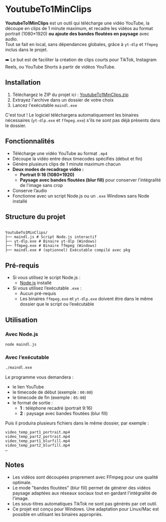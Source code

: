 # YoutubeTo1MinClips

**YoutubeTo1MinClips** est un outil qui télécharge une vidéo YouTube, la découpe en clips de 1 minute maximum, et recadre les vidéos au format portrait (1080×1920) **ou ajoute des bandes floutées en paysage** avec audio.  
Tout se fait en local, sans dépendances globales, grâce à `yt-dlp` et `ffmpeg` inclus dans le projet.

➡️ Le but est de faciliter la création de clips courts pour TikTok, Instagram Reels, ou YouTube Shorts à partir de vidéos YouTube.

## Installation

1. Téléchargez le ZIP du projet ici : [YoutubeTo1MinClips.zip](https://github.com/nikoazax2/YoutubeTo1MinClips/archive/refs/heads/main.zip)
2. Extrayez l'archive dans un dossier de votre choix
3. Lancez l'exécutable `maindl.exe`

C'est tout ! Le logiciel téléchargera automatiquement les binaires nécessaires (`yt-dlp.exe` et `ffmpeg.exe`) s'ils ne sont pas déjà présents dans le dossier.

## Fonctionnalités

- Télécharge une vidéo YouTube au format `.mp4`
- Découpe la vidéo entre deux timecodes spécifiés (début et fin)
- Génère plusieurs clips de 1 minute maximum chacun
- **Deux modes de recadrage vidéo :**
  - **Portrait 9:16 (1080×1920)**
  - **Paysage avec bandes floutées (blur fill)** pour conserver l'intégralité de l'image sans crop
- Conserve l’audio
- Fonctionne avec un script Node.js ou un `.exe` Windows sans Node installé

## Structure du projet

```

YoutubeTo1MinClips/
├── maindl.js # Script Node.js interactif
├── yt-dlp.exe # Binaire yt-dlp (Windows)
├── ffmpeg.exe # Binaire ffmpeg (Windows)
├── maindl.exe # (optionnel) Exécutable compilé avec pkg

```

## Pré-requis

- Si vous utilisez le script Node.js :
  - [Node.js](https://nodejs.org/) installé
- Si vous utilisez l’exécutable `.exe` :
  - Aucun pré-requis
  - Les binaires `ffmpeg.exe` et `yt-dlp.exe` doivent être dans le même dossier que le script ou l’exécutable

## Utilisation

### Avec Node.js

```bash
node maindl.js
```

### Avec l’exécutable

```bash
./maindl.exe
```


Le programme vous demandera :

- le lien YouTube
- le timecode de début (exemple : `00:00`)
- le timecode de fin (exemple : `05:00`)
- le format de sortie :
  - **1** : téléphone recadré (portrait 9:16)
  - **2** : paysage avec bandes floutées (blur fill)

Puis il produira plusieurs fichiers dans le même dossier, par exemple :

```
video_temp_part1_portrait.mp4
video_temp_part2_portrait.mp4
video_temp_part1_blurfill.mp4
video_temp_part2_blurfill.mp4
…
```

## Notes

- Les vidéos sont découpées proprement avec FFmpeg pour une qualité optimale.
- Le mode "bandes floutées" (blur fill) permet de générer des vidéos paysage adaptées aux réseaux sociaux tout en gardant l'intégralité de l'image.
- Les sous-titres automatiques TikTok ne sont pas générés par cet outil.
- Ce projet est conçu pour Windows. Une adaptation pour Linux/Mac est possible en utilisant les binaires appropriés.
